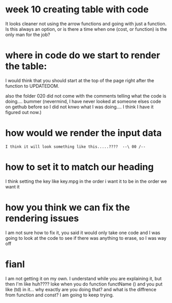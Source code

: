 # week 10 creating table with code

It looks cleaner not using the arrow functions and going with just a function. Is this always an option, or is there a time when one (cost, or function) is the only man for the job?

# where in code do we start to render the table:

I would think that you should start at the top of the page right after the function to UPDATEDOM. 

also the folder 020 did not come with the comments telling what the code is doing.... bummer
(nevermind, I have never looked at someone elses code on gethub before so I did not knwo what I was doing.... I think I have it figured out now.)

# how would we render the input data

<!-- const  = [miles,gallons,price,'#output-avg','#output-avg','Edit/Delete']
    const tr = document.createElement('tr')
    headings.forEach (function(row){
        let tr = document.createElement('tr')
        tr.textContent = row
        tr.appendChild(tr)
    })
    console.log (tr)
    tbl.appendChild (tr)
    TBL_OUTPUT.appendChild(tbl) -->

    I think it will look something like this.....????  --\ 00 /--

# how to set it to match our heading 

I think setting the key like key.mpg in the order i want it to be in the order we want it

# how you think we can fix the rendering issues

I am not sure how to fix it, you said it would only take one code and I was going to look at the code to see if there was anything to erase, so I was way off

# fianl

I am not getting it on my own. I understand while you are explaining it, but then I'm like huh???? loke when you do function functName () and you put like (td) in it... why exactly are you doing that? and what is the diffrence from function and const? I am going to keep trying. 